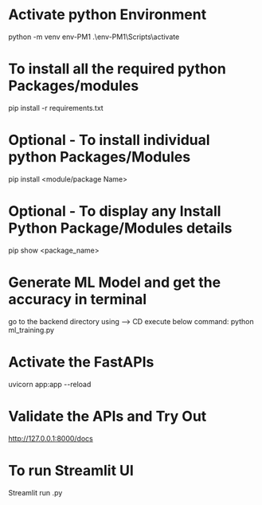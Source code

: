 # Activate python Environment
python -m venv env-PM1
.\env-PM1\Scripts\activate

# To install all the required python Packages/modules
pip install -r requirements.txt

# Optional -  To install individual python Packages/Modules
pip install <module/package Name>

# Optional - To display any Install Python Package/Modules details
pip show <package_name>

# Generate ML Model and get the accuracy in terminal
go to the backend directory using  --> CD 
execute below command:
python ml_training.py


# Activate the FastAPIs
uvicorn app:app --reload

# Validate the APIs and Try Out
http://127.0.0.1:8000/docs


# To run Streamlit UI
Streamlit run <fileName>.py

